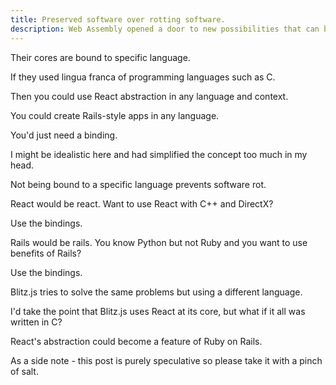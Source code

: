 ```yaml
---
title: Preserved software over rotting software.
description: Web Assembly opened a door to new possibilities that can be now seriously considered.
---
```


Their cores are bound to specific language.

If they used lingua franca of programming languages such as C.

Then you could use React abstraction in any language and context.

You could create Rails-style apps in any language.

You'd just need a binding.

I might be idealistic here and had simplified the concept too much in my head.

Not being bound to a specific language prevents software rot.

React would be react. Want to use React with C++ and DirectX? 

Use the bindings.

Rails would be rails. You know Python but not Ruby and you want to use benefits of Rails? 

Use the bindings.

Blitz.js tries to solve the same problems but using a different language.

I'd take the point that Blitz.js uses React at its core, but what if it all was written in C?

React's abstraction could become a feature of Ruby on Rails.

As a side note - this post is purely speculative so please take it with a pinch of salt.